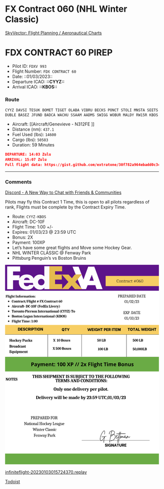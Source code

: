 # FX Contract 060 (NHL Winter Classic)

[SkyVector: Flight Planning / Aeronautical Charts](https://skyvector.com/?ll=43.677936971835635,-79.62890624376246&chart=301&zoom=12&fpl=M080F300%20CYYZ%20DAVSI%20TESUK%20BOMET%20TIGET%20OLABA%20VIBRU%20BECKS%20PONCT%20STOLI%20MNSTA%20SEETS%20DUBLE%20BASEZ%20JFUND%20BADCA%20WACHU%20SSAAM%20AADMS%20SWIGG%20WOBUR%20MALDY%20KBOS)

# FDX CONTRACT 60 PIREP

- Pilot ID: `FDXV 993`
- Flight Number: `FDX CONTRACT 60`
- Date: ::01/03/2023::
- Departure ICAO: **::CYYZ::**
- Arrival ICAO: **::KBOS::**

### Route

```other
CYYZ DAVSI TESUK BOMET TIGET OLABA VIBRU BECKS PONCT STOLI MNSTA SEETS DUBLE BASEZ JFUND BADCA WACHU SSAAM AADMS SWIGG WOBUR MALDY RW15R KBOS
```

- Aircraft: [[Aircraft/Genevieve - N312FE ]]
- Distance (nm): `437.1`
- Fuel Used (lbs): `14600`
- Cargo (lbs): `50583`
- Duration: 59 Minutes

```json
DEPARTURE: 14:03 Zulu
ARRIVAL: 15:07 Zulu
Full flight data: https://gist.github.com/extratone/30f782a964ebadd0c3c242d17b662902
```

---

### Comments

[Discord - A New Way to Chat with Friends & Communities](https://discord.com/channels/762513065223782441/1059563435035197601)

Pilots may fly this Contract 1 Time, this is open to all pilots regardless of rank, Flights must be complete by the Contract Expiry Time.

- Route: `CYYZ-KBOS`
- Aircraft: DC-10F
- Flight Time: 1:00 +/-
- Expires: 01/03/23 @ 23:59 UTC
- Bonus: 2X
- Payment: 100XP
- Let’s have some great flights and Move some Hockey Gear.
- NHL WINTER CLASSIC @ Fenway Park
- Pittsburg Penguin’s vs Boston Bruins

![88571461-7C8F-4A0B-BF3D-5E202BF44833.jpeg](FX%20Contract%20060%20(NHL%20Winter%20Classic).assets/88571461-7C8F-4A0B-BF3D-5E202BF44833.jpeg)

[infiniteflight-20230103015724370.replay](FX%20Contract%20060%20(NHL%20Winter%20Classic).assets/infiniteflight-20230103015724370.replay)

[Todoist](https://todoist.com/showTask?id=6486013031&sync_id=6486013031)

